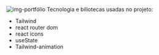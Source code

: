 
![img-portfólio](https://github.com/user-attachments/assets/95a33139-727e-4080-b911-dd9096e4b4ef)
Tecnologia e biliotecas usadas no projeto:
- Tailwind
- react router dom
- react icons
- useState
- Tailwind-animation
